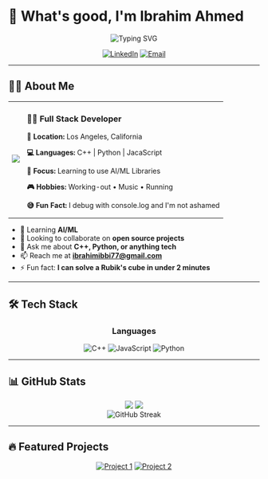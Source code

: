 # 👋 What's good, I'm Ibrahim Ahmed

<div align="center">
  <img src="https://readme-typing-svg.demolab.com?font=Fira+Code&size=22&duration=3000&pause=1000&color=00D4FF&center=true&vCenter=true&width=600&lines=UCLA+Electrical+Engineering+Student+%F0%9F%92%BB;Always+learning+new+things+%F0%9F%93%9A;Building+cool+stuff+%F0%9F%9A%80;Coffee+enthusiast+%E2%98%95" alt="Typing SVG" />
</div>

<div align="center">
  
  [![LinkedIn](https://img.shields.io/badge/LinkedIn-0077B5?style=for-the-badge&logo=linkedin&logoColor=white)](linkedin.com/in/ibrahim-ahmed-16ba27315)
  [![Email](https://img.shields.io/badge/Email-D14836?style=for-the-badge&logo=gmail&logoColor=white)](mailto:ibrahimibbi77@gmail.com)
  
</div>

---

## 🧑‍💻 About Me

<div align="center">
  <table>
    <tr>
      <td>
        <img src="https://media.giphy.com/media/WUlplcMpOCEmTGBtBW/giphy.gif" width="300">
      </td>
      <td>
        <h3>👨‍💻 Full Stack Developer</h3>
        <p><strong>📍 Location:</strong> Los Angeles, California</p>
        <p><strong>💻 Languages:</strong> C++ | Python | JacaScript</p>
        <p><strong>🎯 Focus:</strong> Learning to use AI/ML Libraries</p>
        <p><strong>🎮 Hobbies:</strong> Working-out • Music • Running</p>
        <p><strong>😅 Fun Fact:</strong> I debug with console.log and I'm not ashamed</p>
      </td>
    </tr>
  </table>
</div>

- 🌱 Learning **AI/ML**
- 👯 Looking to collaborate on **open source projects**
- 💬 Ask me about **C++, Python, or anything tech**
- 📫 Reach me at **ibrahimibbi77@gmail.com**
- ⚡ Fun fact: **I can solve a Rubik's cube in under 2 minutes**

---

## 🛠️ Tech Stack

<div align="center">

### Languages
![C++](https://img.shields.io/badge/C++-F7DF1E?style=for-the-badge&logo=C++&logoColor=white)
![JavaScript](https://img.shields.io/badge/JavaScript-F7DF1E?style=for-the-badge&logo=javascript&logoColor=black)
![Python](https://img.shields.io/badge/Python-3776AB?style=for-the-badge&logo=python&logoColor=white)


</div>

---

## 📊 GitHub Stats

<div align="center">
  <img height="180em" src="https://github-readme-stats.vercel.app/api?username=ibrahim-ahmed1678&show_icons=true&theme=radical&include_all_commits=true&count_private=true"/>
  <img height="180em" src="https://github-readme-stats.vercel.app/api/top-langs/?username=ibrahim-ahmed1678&layout=compact&langs_count=8&theme=radical"/>
</div>

<div align="center">
  <img src="https://github-readme-streak-stats.herokuapp.com/?user=ibrahim-ahmed1678&theme=radical" alt="GitHub Streak" />
</div>

---

## 🔥 Featured Projects

<div align="center">

[![Project 1](https://github-readme-stats.vercel.app/api/pin/?username=ibrahim-ahmed1678&repo=project1&theme=radical)](https://github.com/Ibrahim-ahmed1678/hand-gesture-recognition)
[![Project 2](https://github-readme-stats.vercel.app/api/pin/?username=ibrahim-ahmed1678&repo=project2&theme=radical)](https://github.com/Ibrahim-ahmed1678/Newtonian-Two-Body-Problem-Simulation)

</div>
<!--
### 🚀 What I'm building:
<!--
- **[Project Name 1](https://github.com/yourusername/project1)** - Brief description of what it does
- **[Project Name 2](https://github.com/yourusername/project2)** - Another cool project description
- **[Project Name 3](https://github.com/yourusername/project3)** - Your latest creation
<!--
---

## 📈 Contribution Graph

<div align="center">
  <img src="https://github-readme-activity-graph.vercel.app/graph?username=ibrahim-ahmed1678&theme=react-dark&bg_color=20232a&hide_border=true" width="100%"/>
</div>

---


## 💭 Random Dev Quote

<div align="center">
  <img src="https://quotes-github-readme.vercel.app/api?type=horizontal&theme=radical" />
</div>

---

## 🏆 GitHub Trophies

<div align="center">
  <img src="https://github-profile-trophy.vercel.app/?username=ibrahim-ahmed1678&theme=radical&no-frame=false&no-bg=true&margin-w=4" />
</div>





## 🎮 When I'm Not Coding

- 🎵 **Music**: Always got my headphones on - hip hop, lo-fi, electronic
- ☕ **Coffee**: Trying different roasts and brewing methods

---

## 💡 Random Facts About Me

- 🧩 I love solving puzzles and brain teasers
- 🌙 I'm most productive during late night hours
- 🍕 Pineapple on pizza? Absolutely yes!
- 📚 Currently reading: "Dune"
- 🎯 2025 Goal: Contribute to more open source projects

---

## 📫 Let's Connect!

<div align="center">
  
  **Always down to chat about tech, collaborate on projects, or just vibe! 🤙**
  
  ![Profile Views](https://komarev.com/ghpvc/?username=ibrahim-ahmed1678&color=blueviolet&style=flat-square)
  
</div>

---

<div align="center">
  <img src="https://raw.githubusercontent.com/platane/snk/output/github-contribution-grid-snake-dark.svg" alt="Snake animation" />
  
  ### Show some ❤️ by starring some repositories!
</div>
